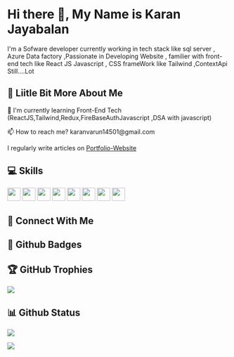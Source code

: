 # Hi there 👋, My Name is Karan Jayabalan

I'm a Sofware developer currently working in tech stack like sql server , Azure Data factory ,Passionate in Developing Website , familier with front-end tech like React JS Javascript , CSS frameWork like Tailwind ,ContextApi Still....Lot

## 💫 Liitle Bit More About Me
<p>🌱 I'm currently learning Front-End Tech (ReactJS,Tailwind,Redux,FireBaseAuthJavascript ,DSA with javascript)</p>
<p>📫 How to reach me? karanvarun14501@gmail.com</p>
<p>I regularly write articles on <a href="karan-personal-portfolio.netlify.app">Portfolio-Website</a></p>

## 💻 Skills
<p>
<img src="https://img.shields.io/badge/javascript-%23323330.svg?style=for-the-badge&logo=javascript&logoColor=%23F7DF1E" style="margin-bottom: 4px;" height="30px">
<img src="https://img.shields.io/badge/html5-%23E34F26.svg?style=for-the-badge&logo=html5&logoColor=white" style="margin-bottom: 4px;" height="30px">
<img src="https://img.shields.io/badge/css3-%231572B6.svg?style=for-the-badge&logo=css3&logoColor=white" style="margin-bottom: 4px;" height="30px">
<img src="https://img.shields.io/badge/react-%2320232a.svg?style=for-the-badge&logo=react&logoColor=%2361DAFB" style="margin-bottom: 4px;" height="30px">
<img src="https://img.shields.io/badge/tailwindcss-%2338B2AC.svg?style=for-the-badge&logo=tailwind-css&logoColor=white" style="margin-bottom: 4px;" height="30px">
<img src="https://img.shields.io/badge/node.js-6DA55F?style=for-the-badge&logo=node.js&logoColor=white" style="margin-bottom: 4px;" height="30px">
<img src="https://img.shields.io/badge/express.js-%23404d59.svg?style=for-the-badge&logo=express&logoColor=%2361DAFB" style="margin-bottom: 4px;" height="30px">
<img src="https://img.shields.io/badge/git-%23F05033.svg?style=for-the-badge&logo=git&logoColor=white" style="margin-bottom: 4px;" height="30px">
</p>

## 👥 Connect With Me
<p>
</p>

## 🌟 Github Badges
<p>
</p>

## 🏆 GitHub Trophies

<p><img src="https://github-profile-trophy.vercel.app/?username=Karanjsk2k01">
</p>

## 📊 Github Status

<p><img src="https://github-readme-stats.vercel.app/api/top-langs/?username=Karanjsk2k01&layout=compact"><p>

<p><img src="https://github-readme-streak-stats.herokuapp.com/?user=Karanjsk2k01"><p>
